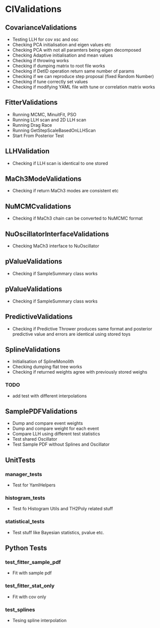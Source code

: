 # CIValidations

## CovarianceValidations
* Testing LLH for cov xsc and osc
* Checking PCA initialisation and eigen values etc
* Checking PCA with not all paramters being eigen decomposed
* Checking Adaptive initialisation and mean values
* Checking if throwing works
* Checking if dumping matrix to root file works
* Checking if DetID operation return same number of params
* Checking if we can reproduce step proposal (fixed Random Number)
* Checking if tune correctly set values
* Checking if modifying YAML file with tune or correlation matrix works

## FitterValidations
* Running MCMC, MinuitFit, PSO
* Running LLH scan and 2D LLH scan
* Running Drag Race
* Running GetStepScaleBasedOnLLHScan
* Start From Posterior Test

## LLHValidation
* Checking if LLH scan is identical to one stored

## MaCh3ModeValidations
* Checking if return MaCh3 modes are consistent etc

## NuMCMCvalidations
* Checking if MaCh3 chain can be converted to NuMCMC format

## NuOscillatorInterfaceValidations
* Checking MaCh3 interface to NuOscillator

## pValueValidations
* Checking if SampleSummary class works

## pValueValidations
* Checking if SampleSummary class works

## PredictiveValidations
* Checking if Predictive Thrower produces same format and posterior predictive value and errors are identical using stored toys

## SplineValidations
* Initialisation of SplineMonolith
* Checking dumping flat tree works
* Checking if returned weights agree with previously stored weighs

### TODO
* add test with different interpolations

## SamplePDFValidations
* Dump and compare event weights
* Dump and compare weight for each event
* Compare LLH using different test statistics
* Test shared Oscillator
* Test Sample PDF without Splines and Oscillator

## UnitTests

### manager_tests
* Test for YamlHelpers

### histogram_tests
* Test fo Histogram Utils and TH2Poly related stuff

### statistical_tests
* Test stuff like Bayesian statistics, pvalue etc.

## Python Tests

### test_fitter_sample_pdf
* Fit with sample pdf

### test_fitter_stat_only
* Fit with cov only

### test_splines
* Tesing spline interpolation
